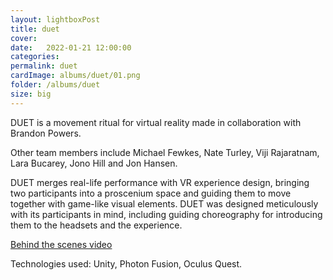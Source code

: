 ```yaml
---
layout: lightboxPost
title: duet
cover: 
date:   2022-01-21 12:00:00
categories: 
permalink: duet
cardImage: albums/duet/01.png
folder: /albums/duet
size: big
---
```


DUET is a movement ritual for virtual reality made in collaboration with Brandon Powers.

<!--more-->

Other team members include Michael Fewkes, Nate Turley, Viji Rajaratnam, Lara Bucarey, Jono Hill and Jon Hansen.

DUET merges real-life performance with VR experience design, bringing two participants into a proscenium space and guiding them to move together with game-like visual elements.
DUET was designed meticulously with its participants in mind, including guiding choreography for introducing them to the headsets and the experience.

[Behind the scenes video](https://vimeo.com/659406428)

Technologies used: Unity, Photon Fusion, Oculus Quest.
